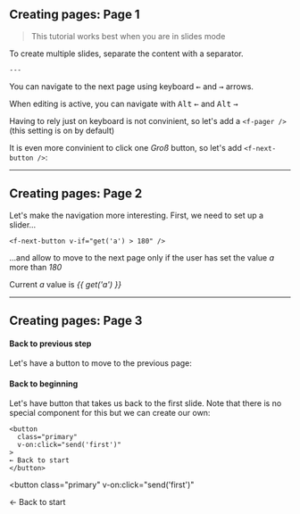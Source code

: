 ## Creating pages: Page 1

> This tutorial works best when you are in slides mode <f-slides-icon  />

To create multiple slides, separate the content with a separator.

`---`


You can navigate to the next page using keyboard <kbd>←</kbd> and <kbd>→</kbd> arrows. 

When editing is active, you can navigate with <kbd>Alt</kbd> <kbd>←</kbd> and <kbd>Alt</kbd> <kbd>→</kbd>

Having to rely just on keyboard is not convinient, so let's add a `<f-pager />` (this setting is on by default)

<f-pager />

It is even more convinient to click one *Groß* button, so let's add `<f-next-button />`:

<f-next-button />

---

## Creating pages: Page 2

Let's make the navigation more interesting. First, we need to set up a slider... 

    <f-next-button v-if="get('a') > 180" />

...and allow to move to the next page only if the user has set the value <var>a</var> more than <var>180</var>

Current <var>a</var> value is <var>{{ get('a') }} </var>


<f-slider set="a" />

<f-next-button v-if="get('a') > 180" />

---

## Creating pages: Page 3

#### Back to previous step

Let's have a button to move to the previous page:

<f-prev-button />

#### Back to beginning

Let's have button that takes us back to the first slide. Note that there is no special component for this but we can create our own:

    <button 
      class="primary"
      v-on:click="send('first')"
    >
    ← Back to start
    </button>

<button 
  class="primary"
  v-on:click="send('first')"
>
← Back to start
</button>